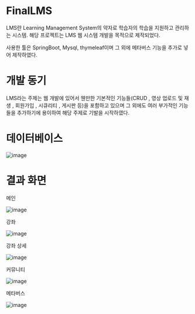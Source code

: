 # FinalLMS
LMS란 Learning Management System의 약자로 학습자의 학습을 지원하고 관리하는 시스템.
해당 프로젝트는 LMS 웹 시스템 개발을 목적으로 제작되었다.

사용한 툴은 SpringBoot, Mysql, thymeleaf이며 그 외에 메타버스 기능을 추가로 넣어 제작하였다.

# 개발 동기
LMS라는 주제는 웹 개발에 있어서 웬만한 기본적인 기능들(CRUD , 영상 업로드 및 재생 , 회원가입 , 시큐리티 , 게시판 등)을 포함하고 있으며 그 외에도 여러 부가적인
기능들을 추가하기에 용이하여 해당 주제로 기발을 시작하였다.

# 데이터베이스

![image](https://github.com/Park-HyoungJoon/FinalLMS/assets/83392856/92d2085b-b094-4c26-96b7-578bf4d8775f)


# 결과 화면

메인

![image](https://github.com/Park-HyoungJoon/FinalLMS/assets/83392856/cbe74cd0-d837-4f8f-b307-fd9e0e58356d)

강좌

![image](https://github.com/Park-HyoungJoon/FinalLMS/assets/83392856/6ef2caae-f16d-4a74-af47-b9a6807c5102)

강좌 상세

![image](https://github.com/Park-HyoungJoon/FinalLMS/assets/83392856/a26a5512-2f9b-4c60-81ed-1ffd35ee23d3)


커뮤니티

![image](https://github.com/Park-HyoungJoon/FinalLMS/assets/83392856/9135de95-5c54-4b4f-b41a-2d17424b40da)


 메타버스
 
 ![image](https://github.com/Park-HyoungJoon/FinalLMS/assets/83392856/d16fe7c6-1d62-46a2-b358-f8497e6139ee)
